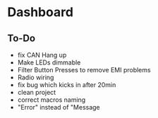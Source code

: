Dashboard
=========

To-Do
-----------
- fix CAN Hang up
- Make LEDs dimmable
- Filter Button Presses to remove EMI problems
- Radio wiring 
- fix bug which kicks in after 20min 
- clean project
- correct macros naming
- "Error" instead of "Message

